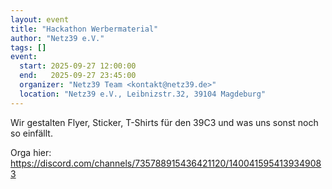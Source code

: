```yaml
---
layout: event
title: "Hackathon Werbermaterial"
author: "Netz39 e.V." 
tags: []
event:
  start: 2025-09-27 12:00:00 
  end:   2025-09-27 23:45:00 
  organizer: "Netz39 Team <kontakt@netz39.de>" 
  location: "Netz39 e.V., Leibnizstr.32, 39104 Magdeburg"
---
```

Wir gestalten Flyer, Sticker, T-Shirts für den 39C3 und was uns sonst noch so einfällt.

Orga hier: https://discord.com/channels/735788915436421120/1400415954139349083
<!-- event imported from discord manual changes may be overwritten -->